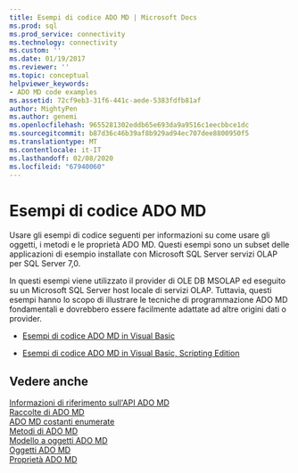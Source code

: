 ```yaml
---
title: Esempi di codice ADO MD | Microsoft Docs
ms.prod: sql
ms.prod_service: connectivity
ms.technology: connectivity
ms.custom: ''
ms.date: 01/19/2017
ms.reviewer: ''
ms.topic: conceptual
helpviewer_keywords:
- ADO MD code examples
ms.assetid: 72cf9eb3-31f6-441c-aede-5383fdfb81af
author: MightyPen
ms.author: genemi
ms.openlocfilehash: 9655281302eddb65e693da9a9516c1eecbbce1dc
ms.sourcegitcommit: b87d36c46b39af8b929ad94ec707dee8800950f5
ms.translationtype: MT
ms.contentlocale: it-IT
ms.lasthandoff: 02/08/2020
ms.locfileid: "67940060"
---
```

# <a name="ado-md-code-examples"></a>Esempi di codice ADO MD
Usare gli esempi di codice seguenti per informazioni su come usare gli oggetti, i metodi e le proprietà ADO MD. Questi esempi sono un subset delle applicazioni di esempio installate con Microsoft SQL Server servizi OLAP per SQL Server 7,0.  
  
 In questi esempi viene utilizzato il provider di OLE DB MSOLAP ed eseguito su un Microsoft SQL Server host locale di servizi OLAP. Tuttavia, questi esempi hanno lo scopo di illustrare le tecniche di programmazione ADO MD fondamentali e dovrebbero essere facilmente adattate ad altre origini dati o provider.  
  
-   [Esempi di codice ADO MD in Visual Basic](../../../ado/reference/ado-md-api/ado-md-code-examples-in-visual-basic.md)  
  
-   [Esempi di codice ADO MD in Visual Basic, Scripting Edition](../../../ado/reference/ado-md-api/ado-md-code-examples-in-visual-basic-scripting-edition.md)  
  
## <a name="see-also"></a>Vedere anche  
 [Informazioni di riferimento sull'API ADO MD](../../../ado/reference/ado-md-api/ado-md-api-reference.md)   
 [Raccolte di ADO MD](../../../ado/reference/ado-md-api/ado-md-collections.md)   
 [ADO MD costanti enumerate](../../../ado/reference/ado-md-api/ado-md-enumerated-constants.md)   
 [Metodi di ADO MD](../../../ado/reference/ado-md-api/ado-md-methods.md)   
 [Modello a oggetti ADO MD](../../../ado/reference/ado-md-api/ado-md-object-model.md)   
 [Oggetti ADO MD](../../../ado/reference/ado-md-api/ado-md-objects.md)   
 [Proprietà ADO MD](../../../ado/reference/ado-md-api/ado-md-properties.md)
